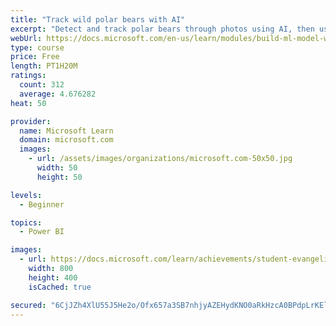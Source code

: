 ```yaml
---
title: "Track wild polar bears with AI"
excerpt: "Detect and track polar bears through photos using AI, then use Power BI to show where polar bears are being spotted."
webUrl: https://docs.microsoft.com/en-us/learn/modules/build-ml-model-with-azure-stream-analytics/
type: course
price: Free
length: PT1H20M
ratings:
  count: 312
  average: 4.676282
heat: 50

provider:
  name: Microsoft Learn
  domain: microsoft.com
  images:
    - url: /assets/images/organizations/microsoft.com-50x50.jpg
      width: 50
      height: 50

levels:
  - Beginner

topics:
  - Power BI

images:
  - url: https://docs.microsoft.com/learn/achievements/student-evangelism/build-ml-model-with-azure-stream-analytics-badge-social.png
    width: 800
    height: 400
    isCached: true

secured: "6CjJZh4XlU55J5He2o/Ofx657a3SB7nhjyAZEHydKNO0aRkHzcA0BPdpLrKEl3Rw2XjM3v17WCfE2F1T+mEIJ8osHF2y6ErzWu1L465ZKMlVhMhcjHTLOsqd1Lk3/x/8NivV59L+n3O3+bpyXjykWpW74kTjQbLLzt7dDNpF8E1clbzz5hWwXKD+DxuTPe/TFh3qTb50v7eamkXpToL/bHJNTQ7DE0jhnmwZDRtIeksDjFPu68iSfDO69Oqs+Z9ahDbGFtbHammy7AqDCSWUG+J2ivkUl2qiRkaDT5HZCr5fTnJZwMSsfW7mcbAWmuPwEhDukXElbw6ee5ZcanSbaqRRYwYXJY11t7SmjuE6q2JEu/PA4XzZa/ou08py0kpOXu7zsLhWE5uwv51QTjryslJx8wJRcSAOedi9TtUXT4c=;97pjTtoEjYkVgkI/ZtZQBg=="
---
```


